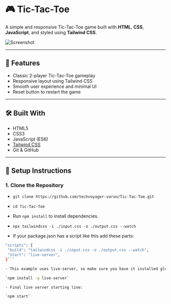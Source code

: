 # 🎮 Tic-Tac-Toe

A simple and responsive Tic-Tac-Toe game built with **HTML**, **CSS**, **JavaScript**, and styled using **Tailwind CSS**.

![Screenshot](screenshot.png) <!-- Replace with actual screenshot path -->

---

## 🚀 Features

- Classic 2-player Tic-Tac-Toe gameplay
- Responsive layout using Tailwind CSS
- Smooth user experience and minimal UI
- Reset button to restart the game

---

## 🛠️ Built With

- HTML5
- CSS3
- JavaScript (ES6)
- [Tailwind CSS](https://tailwindcss.com/)
- Git & GitHub

---

## 🔧 Setup Instructions

### 1. Clone the Repository

- `git clone https://github.com/techvoyager-varun/Tic-Tac-Toe.git`

- `cd Tic-Tac-Toe`

-  Run `npm install` to install dependencies.

- `npx tailwindcss -i ./input.css -o ./output.css --watch`

- If your package.json has a script like this add these parts:
 
 ```bash
 "scripts": {
  "build": "tailwindcss -i ./input.css -o ./output.css --watch",
  "start": "live-server",
}```

- This example uses live-server, so make sure you have it installed globally:

 `npm install -g live-server`

- Final live server starting line:

 `npm start`


